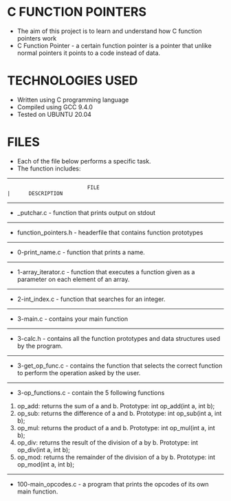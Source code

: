 # C FUNCTION POINTERS
* The aim of this project is to learn and understand how C function pointers work
* C Function Pointer - a certain function pointer is a pointer that unlike normal pointers it points to a code instead of data.

# TECHNOLOGIES USED
* Written using C programming language
* Compiled using GCC 9.4.0
* Tested on UBUNTU 20.04

# FILES
* Each of the file below performs a specific task.
* The function includes:

-----------------------------------------------------------------------------------------------------------------------------------------------------------------------
                              FILE                                             |      DESCRIPTION
----------------------------------------------------------------------------------------------------------------------------------------------------------------------
* _putchar.c - function that prints output on stdout
----------------------------------------------------------------------------------------------------------------------------------------------------------------------
* function_pointers.h - headerfile that contains function prototypes
----------------------------------------------------------------------------------------------------------------------------------------------------------------------
* 0-print_name.c - function that prints a name.
---------------------------------------------------------------------------------------------------------------------------------------------------------------------
* 1-array_iterator.c - function that executes a function given as a parameter on each element of an array.
---------------------------------------------------------------------------------------------------------------------------------------------------------------------
* 2-int_index.c - function that searches for an integer.
---------------------------------------------------------------------------------------------------------------------------------------------------------------------
* 3-main.c - contains your main function 
---------------------------------------------------------------------------------------------------------------------------------------------------------------------
* 3-calc.h - contains all the function prototypes and data structures used by the program.
---------------------------------------------------------------------------------------------------------------------------------------------------------------------
* 3-get_op_func.c - contains the function that selects the correct function to perform the operation asked by the user.
---------------------------------------------------------------------------------------------------------------------------------------------------------------------
* 3-op_functions.c -  contain the 5 following functions 
1. op_add: returns the sum of a and b. Prototype: int op_add(int a, int b);
2. op_sub: returns the difference of a and b. Prototype: int op_sub(int a, int b);
3. op_mul: returns the product of a and b. Prototype: int op_mul(int a, int b);
4. op_div: returns the result of the division of a by b. Prototype: int op_div(int a, int b);
5. op_mod: returns the remainder of the division of a by b. Prototype: int op_mod(int a, int b);
---------------------------------------------------------------------------------------------------------------------------------------------------------------------
* 100-main_opcodes.c - a program that prints the opcodes of its own main function.
